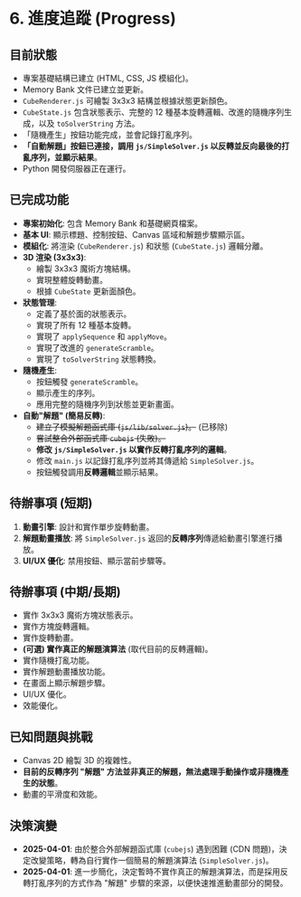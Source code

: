 # 6. 進度追蹤 (Progress)

## 目前狀態

*   專案基礎結構已建立 (HTML, CSS, JS 模組化)。
*   Memory Bank 文件已建立並更新。
*   `CubeRenderer.js` 可繪製 3x3x3 結構並根據狀態更新顏色。
*   `CubeState.js` 包含狀態表示、完整的 12 種基本旋轉邏輯、改進的隨機序列生成，以及 `toSolverString` 方法。
*   「隨機產生」按鈕功能完成，並會記錄打亂序列。
*   **「自動解題」按鈕已連接，調用 `js/SimpleSolver.js` 以反轉並反向最後的打亂序列，並顯示結果**。
*   Python 開發伺服器正在運行。

## 已完成功能

*   **專案初始化**: 包含 Memory Bank 和基礎網頁檔案。
*   **基本 UI**: 顯示標題、控制按鈕、Canvas 區域和解題步驟顯示區。
*   **模組化**: 將渲染 (`CubeRenderer.js`) 和狀態 (`CubeState.js`) 邏輯分離。
*   **3D 渲染 (3x3x3)**:
    *   繪製 3x3x3 魔術方塊結構。
    *   實現整體旋轉動畫。
    *   根據 `CubeState` 更新面顏色。
*   **狀態管理**:
    *   定義了基於面的狀態表示。
    *   實現了所有 12 種基本旋轉。
    *   實現了 `applySequence` 和 `applyMove`。
    *   實現了改進的 `generateScramble`。
    *   實現了 `toSolverString` 狀態轉換。
*   **隨機產生**:
    *   按鈕觸發 `generateScramble`。
    *   顯示產生的序列。
    *   應用完整的隨機序列到狀態並更新畫面。
*   **自動"解題" (簡易反轉)**:
    *   ~~建立了模擬解題函式庫 (`js/lib/solver.js`)。~~ (已移除)
    *   ~~嘗試整合外部函式庫 `cubejs` (失敗)。~~
    *   **修改 `js/SimpleSolver.js` 以實作反轉打亂序列的邏輯**。
    *   修改 `main.js` 以記錄打亂序列並將其傳遞給 `SimpleSolver.js`。
    *   按鈕觸發調用**反轉邏輯**並顯示結果。

## 待辦事項 (短期)

1.  **動畫引擎**: 設計和實作單步旋轉動畫。
2.  **解題動畫播放**: 將 `SimpleSolver.js` 返回的**反轉序列**傳遞給動畫引擎進行播放。
3.  **UI/UX 優化**: 禁用按鈕、顯示當前步驟等。

## 待辦事項 (中期/長期)

*   實作 3x3x3 魔術方塊狀態表示。
*   實作方塊旋轉邏輯。
*   實作旋轉動畫。
*   **(可選) 實作真正的解題演算法** (取代目前的反轉邏輯)。
*   實作隨機打亂功能。
*   實作解題動畫播放功能。
*   在畫面上顯示解題步驟。
*   UI/UX 優化。
*   效能優化。

## 已知問題與挑戰

*   Canvas 2D 繪製 3D 的複雜性。
*   **目前的反轉序列 "解題" 方法並非真正的解題，無法處理手動操作或非隨機產生的狀態**。
*   動畫的平滑度和效能。

## 決策演變

*   **2025-04-01**: 由於整合外部解題函式庫 (`cubejs`) 遇到困難 (CDN 問題)，決定改變策略，轉為自行實作一個簡易的解題演算法 (`SimpleSolver.js`)。
*   **2025-04-01**: 進一步簡化，決定暫時不實作真正的解題演算法，而是採用反轉打亂序列的方式作為 "解題" 步驟的來源，以便快速推進動畫部分的開發。
